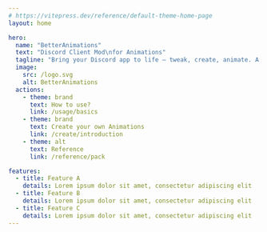 ```yaml
---
# https://vitepress.dev/reference/default-theme-home-page
layout: home

hero:
  name: "BetterAnimations"
  text: "Discord Client Mod\nfor Animations"
  tagline: "Bring your Discord app to life — tweak, create, animate. A BetterDiscord plugin."
  image:
    src: /logo.svg
    alt: BetterAnimations
  actions:
    - theme: brand
      text: How to use?
      link: /usage/basics
    - theme: brand
      text: Create your own Animations
      link: /create/introduction
    - theme: alt
      text: Reference
      link: /reference/pack

features:
  - title: Feature A
    details: Lorem ipsum dolor sit amet, consectetur adipiscing elit
  - title: Feature B
    details: Lorem ipsum dolor sit amet, consectetur adipiscing elit
  - title: Feature C
    details: Lorem ipsum dolor sit amet, consectetur adipiscing elit
---
```


